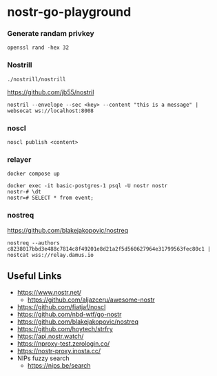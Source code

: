# nostr-go-playground

### Generate randam privkey
`openssl rand -hex 32`


### Nostrill
`./nostrill/nostrill`

https://github.com/jb55/nostril


```
nostril --envelope --sec <key> --content "this is a message" | websocat ws://localhost:8008
```

### noscl
`noscl publish <content>` 


### relayer
```
docker compose up

docker exec -it basic-postgres-1 psql -U nostr nostr
nostr-# \dt
nostr=# SELECT * from event;
```

### nostreq
https://github.com/blakejakopovic/nostreq

```
nostreq --authors c8238017bbd3e488c7814c8f49201e8d21a2f5d560627964e31799563fec80c1 | nostcat wss://relay.damus.io
```

## Useful Links

- https://www.nostr.net/
  - https://github.com/aljazceru/awesome-nostr
- https://github.com/fiatjaf/noscl
- https://github.com/nbd-wtf/go-nostr
- https://github.com/blakejakopovic/nostreq
- https://github.com/hoytech/strfry
- https://api.nostr.watch/
- https://nproxy-test.zerologin.co/
- https://nostr-proxy.inosta.cc/
- NIPs fuzzy search
  - https://nips.be/search
